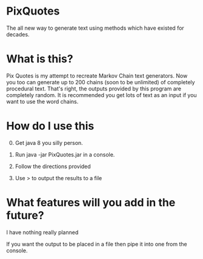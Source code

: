 # PixQuotes
The all new way to generate text using methods which have existed for decades.


# What is this?

Pix Quotes is my attempt to recreate Markov Chain text generators. Now you too can generate up to 200 chains (soon to be unlimited) of completely procedural text. That's right, the outputs provided by this program are completely random. It is recommended you get lots of text as an input if you want to use the word chains.

# How do I use this

0) Get java 8 you silly person.

1) Run java -jar PixQuotes.jar in a console.

2) Follow the directions provided

3) Use > to output the results to a file


# What features will you add in the future?

I have nothing really planned

If you want the output to be placed in a file then pipe it into one from the console.
